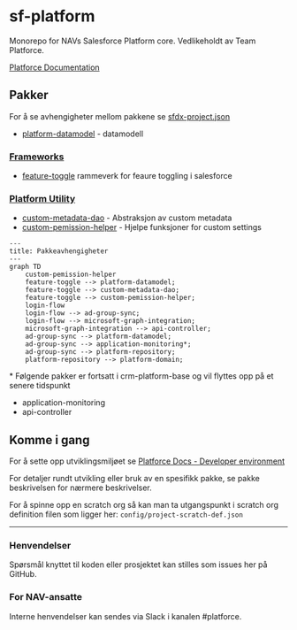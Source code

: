 # sf-platform

Monorepo for NAVs Salesforce Platform core. Vedlikeholdt av Team Platforce.

[Platforce Documentation](https://navikt.github.io/platforce-doc/)

## Pakker

For å se avhengigheter mellom pakkene se [sfdx-project.json](sfdx-project.json)

- [platform-datamodel](src/platform-data-model/feature-flag-custom-metadata) - datamodell

### [Frameworks](src/frameworks)

- [feature-toggle](src/frameworks/feature-toggle/README.md) rammeverk for feaure toggling i salesforce

### [Platform Utility](src/platform-utility)

- [custom-metadata-dao](src/platform-utility/custom-metadata-dao) - Abstraksjon av custom metadata
- [custom-pemission-helper](src/platform-utility/custom-permission-helper) - Hjelpe funksjoner for custom settings

```mermaid
---
title: Pakkeavhengigheter
---
graph TD
    custom-pemission-helper
    feature-toggle --> platform-datamodel;
    feature-toggle --> custom-metadata-dao;
    feature-toggle --> custom-pemission-helper;
    login-flow
    login-flow --> ad-group-sync;
    login-flow --> microsoft-graph-integration;
    microsoft-graph-integration --> api-controller;
    ad-group-sync --> platform-datamodel;
    ad-group-sync --> application-monitoring*;
    ad-group-sync --> platform-repository;
    platform-repository --> platform-domain;
```

\* Følgende pakker er fortsatt i crm-platform-base og vil flyttes opp på et senere tidspunkt

- application-monitoring
- api-controller

## Komme i gang

For å sette opp utviklingsmiljøet se [Platforce Docs - Developer environment](https://navikt.github.io/platforce-doc/how-to-guides/dev-environment/)

For detaljer rundt utvikling eller bruk av en spesifikk pakke, se pakke beskrivelsen for nærmere beskrivelser.

For å spinne opp en scratch org så kan man ta utgangspunkt i scratch org definition filen som ligger her: `config/project-scratch-def.json`

---

### Henvendelser

Spørsmål knyttet til koden eller prosjektet kan stilles som issues her på GitHub.

### For NAV-ansatte

Interne henvendelser kan sendes via Slack i kanalen #platforce.
